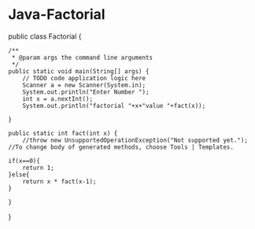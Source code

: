 # Java-Factorial
public class Factorial {

    /**
     * @param args the command line arguments
     */
    public static void main(String[] args) {
        // TODO code application logic here
        Scanner a = new Scanner(System.in);
        System.out.println("Enter Number ");
        int x = a.nextInt();
        System.out.println("factorial "+x+"value "+fact(x)); 
        
    }

    public static int fact(int x) {
        //throw new UnsupportedOperationException("Not supported yet."); //To change body of generated methods, choose Tools | Templates.
   
    if(x==0){
        return 1;
    }else{
        return x * fact(x-1);
    }
    
    }
    
}

